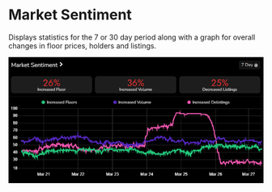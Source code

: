 # Market Sentiment

Displays statistics for the 7 or 30 day period along with a graph for overall changes in floor prices, holders and listings.

![Market Sentiment inf](image_home/MarketSentiment.png)